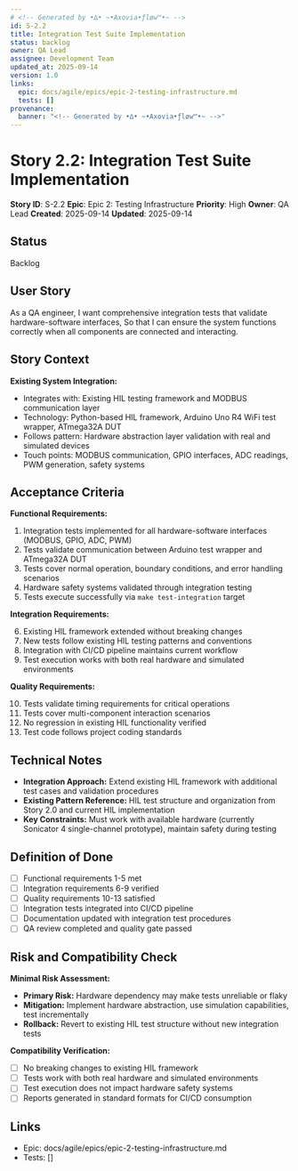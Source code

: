 ```yaml
---
# <!-- Generated by •∆• ~•Axovia•ƒløw™•~ -->
id: S-2.2
title: Integration Test Suite Implementation
status: backlog
owner: QA Lead
assignee: Development Team
updated_at: 2025-09-14
version: 1.0
links:
  epic: docs/agile/epics/epic-2-testing-infrastructure.md
  tests: []
provenance:
  banner: "<!-- Generated by •∆• ~•Axovia•ƒløw™•~ -->"
---
```

# Story 2.2: Integration Test Suite Implementation
<!-- Generated by •∆• ~•Axovia•ƒløw™•~ -->

**Story ID**: S-2.2
**Epic**: Epic 2: Testing Infrastructure
**Priority**: High
**Owner**: QA Lead
**Created**: 2025-09-14
**Updated**: 2025-09-14

## Status

Backlog

## User Story

As a QA engineer,
I want comprehensive integration tests that validate hardware-software interfaces,
So that I can ensure the system functions correctly when all components are connected and interacting.

## Story Context

**Existing System Integration:**

- Integrates with: Existing HIL testing framework and MODBUS communication layer
- Technology: Python-based HIL framework, Arduino Uno R4 WiFi test wrapper, ATmega32A DUT
- Follows pattern: Hardware abstraction layer validation with real and simulated devices
- Touch points: MODBUS communication, GPIO interfaces, ADC readings, PWM generation, safety systems

## Acceptance Criteria

**Functional Requirements:**

1. Integration tests implemented for all hardware-software interfaces (MODBUS, GPIO, ADC, PWM)
2. Tests validate communication between Arduino test wrapper and ATmega32A DUT
3. Tests cover normal operation, boundary conditions, and error handling scenarios
4. Hardware safety systems validated through integration testing
5. Tests execute successfully via `make test-integration` target

**Integration Requirements:**

6. Existing HIL framework extended without breaking changes
7. New tests follow existing HIL testing patterns and conventions
8. Integration with CI/CD pipeline maintains current workflow
9. Test execution works with both real hardware and simulated environments

**Quality Requirements:**

10. Tests validate timing requirements for critical operations
11. Tests cover multi-component interaction scenarios
12. No regression in existing HIL functionality verified
13. Test code follows project coding standards

## Technical Notes

- **Integration Approach:** Extend existing HIL framework with additional test cases and validation procedures
- **Existing Pattern Reference:** HIL test structure and organization from Story 2.0 and current HIL implementation
- **Key Constraints:** Must work with available hardware (currently Sonicator 4 single-channel prototype), maintain safety during testing

## Definition of Done

- [ ] Functional requirements 1-5 met
- [ ] Integration requirements 6-9 verified
- [ ] Quality requirements 10-13 satisfied
- [ ] Integration tests integrated into CI/CD pipeline
- [ ] Documentation updated with integration test procedures
- [ ] QA review completed and quality gate passed

## Risk and Compatibility Check

**Minimal Risk Assessment:**

- **Primary Risk:** Hardware dependency may make tests unreliable or flaky
- **Mitigation:** Implement hardware abstraction, use simulation capabilities, test incrementally
- **Rollback:** Revert to existing HIL test structure without new integration tests

**Compatibility Verification:**

- [ ] No breaking changes to existing HIL framework
- [ ] Tests work with both real hardware and simulated environments
- [ ] Test execution does not impact hardware safety systems
- [ ] Reports generated in standard formats for CI/CD consumption

## Links

- Epic: docs/agile/epics/epic-2-testing-infrastructure.md
- Tests: []